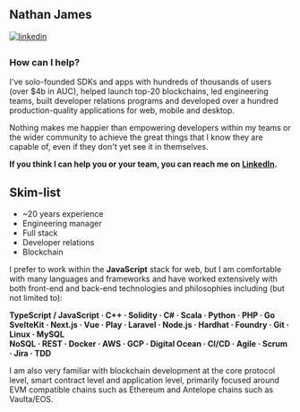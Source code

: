 ## Nathan James
<a href="https://linkedin.com/in/nathan-s-james" target="_blank">
<img src=https://img.shields.io/badge/linkedin-%231E77B5.svg?&style=for-the-badge&logo=linkedin&logoColor=white alt=linkedin style="margin-bottom: 5px;" />
</a>  


### How can I help?
I've solo-founded SDKs and apps with hundreds of thousands of users (over $4b in AUC), 
helped launch top-20 blockchains, led engineering teams, built developer relations programs and developed over a hundred production-quality applications for web, mobile and desktop.

Nothing makes me happier than empowering developers within my teams or the wider community to achieve the great things
that I know they are capable of, even if they don't yet see it in themselves.

**If you think I can help you or your team, you can reach me on [LinkedIn](https://linkedin.com/in/nathan-s-james).**
<br/>

## Skim-list
- ~20 years experience
- Engineering manager
- Full stack
- Developer relations
- Blockchain

I prefer to work within the **JavaScript** stack for web, but I am comfortable with many languages and frameworks 
and have worked extensively with both front-end and back-end technologies and philosophies including (but not limited to):

**TypeScript / JavaScript · C++ · Solidity · C# · Scala · Python · PHP · Go <br />
SvelteKit · Next.js · Vue · Play · Laravel · Node.js · Hardhat · Foundry · Git · Linux · MySQL <br />
NoSQL · REST · Docker · AWS · GCP · Digital Ocean · CI/CD · Agile · Scrum · Jira · TDD<br />**

I am also very familiar with blockchain development at the core protocol level, smart contract level and application level,
primarily focused around EVM compatible chains such as Ethereum and Antelope chains such as Vaulta/EOS.
<br/>

